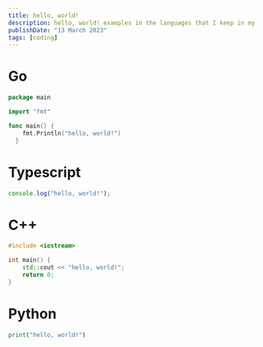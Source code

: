 ```yaml
---
title: hello, world!
description: hello, world! examples in the languages that I keep in my toolbox
publishDate: "13 March 2023"
tags: [coding]
---
```


# Go

```go
package main

import "fmt"

func main() {
    fmt.Println("hello, world!")
  }
```

# Typescript

```ts
console.log("hello, world!");
```

# C++

```cpp
#include <iostream>

int main() {
    std::cout << "hello, world!";
    return 0;
}
```

# Python

```py
print("hello, world!")
```
